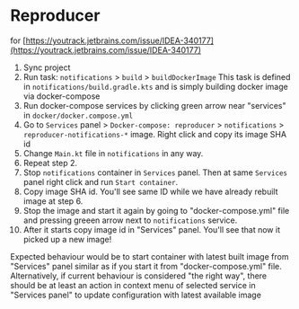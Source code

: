 Reproducer
===
for [https://youtrack.jetbrains.com/issue/IDEA-340177](https://youtrack.jetbrains.com/issue/IDEA-340177) 


1. Sync project
2. Run task: `notifications` > `build` > `buildDockerImage`
   This task is defined in `notifications/build.gradle.kts` and is simply building docker image via docker-compose
3. Run docker-compose services by clicking green arrow near "services" in `docker/docker.compose.yml`
4. Go to `Services` panel > `Docker-compose: reproducer` > `notifications` > `reproducer-notifications-*` image. Right click and copy its image SHA id
5. Change `Main.kt` file in `notifications` in any way.
6. Repeat step 2.
7. Stop `notifications` container in `Services` panel. Then at same `Services` panel right click and run `Start container`.
8. Copy image SHA id. You'll see same ID while we have already rebuilt image at step 6.
9. Stop the image and start it again by going to "docker-compose.yml" file and pressing greeen arrow next to `notifications` service.
10. After it starts copy image id in "Services" panel. You'll see that now it picked up a new image!

Expected behaviour would be to start container with latest built image from "Services" panel similar as if you start it from "docker-compose.yml" file.
Alternatively, if current behaviour is considered "the right way", there should be at least an action in context menu of selected service in "Services panel" to update configuration with latest available image